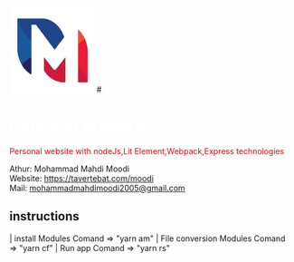 <img src="Public/image/M-Logo.png" alt="Logo" width="150px" height="150px" style="margin:0 auto;"/>
#<h1 style="color:#fff">Personal Website</h1>

<p style="color:red">
Personal website with nodeJs,Lit Element,Webpack,Express technologies<br/>

Athur: Mohammad Mahdi Moodi <br/>
Website: https://tavertebat.com/moodi <br/>
Mail: mohammadmahdimoodi2005@gmail.com <br/>

</p>

<h2>instructions</h2>

| install Modules Comand => "yarn am"
| File conversion Modules Comand => "yarn cf"
| Run app Comand => "yarn rs"
